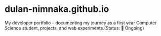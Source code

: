 # dulan-nimnaka.github.io
My developer portfolio – documenting my journey as a first year Computer Science student, projects, and web experiments.(Status: 🚧 Ongoing)
